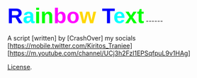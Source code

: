 <font face="Arial" size="7">
<b><font color="blue">R</font><font color="aqua">a</font><font color="lime">i</font><font color="lime">n</font><font color="fuchsia">b</font><font color="fuchsia">o</font><font color="gold">w</font><font color="gold"> </font><font color="blue">T</font><font color="aqua">e</font><font color="lime">x</font><font color="lime">t</font></b></font>
------

A script [written] by [CrashOver] 
my socials [https://mobile.twitter.com/Kiritos_Traniee] [https://m.youtube.com/channel/UCj3h2Fzl1EPSqfpuL9v1HAg]

[License](https://codepen.io/CrashOverRide9/pen/OGdbYo/license).
